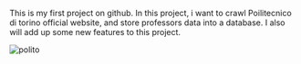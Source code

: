 This is my first project on github. In this project, i want to crawl Poilitecnico di torino official website, and store professors data into a database.
I also will add up some new features to this project.


![polito](https://github.com/user-attachments/assets/b40a13bc-2492-49c9-a714-6e9ccc2732f6)
